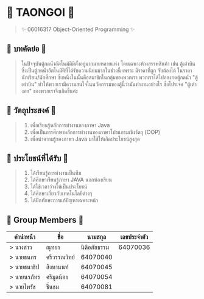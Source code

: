 # 🐢 TAONGOI 🐢 
> ✨ 06016317 Object-Oriented Programming ✨
## 📍 บทคัดย่อ 📍
> ในปัจจุบันตู้กดน้ำอัตโนมัติมีตั้งอยู่มากมายหลายแห่ง โดยเฉพาะห้างสรรพสินค้า เช่น ตู้เต่าบิน ซึ่งเป็นตู้กดน้ำอัตโนมัติที่ได้รับความนิยมมากในช่วงนี้ เพราะ มีราคาที่ถูก 
จับต้องได้ ในราคานักเรียน/นักศึกษา ซึ่งหนึ่งในนั้นคือสมาชิกในกลุ่มของพวกเรา พวกเราได้ไปลองกดตู้กดน้ำ "ตู้เต่าบิน" ทำให้พวกเรามีความสนใจในนวัตกรรมของตู้นี้ว่ามันทำงานอย่างไร ซึ่งโปรเจค "ตู้เต่างอย" ของพวกเราจึงเกิดขึ้นค่ะ
## 📍 วัตถุประสงค์ 📍
> 1. เพื่อเรียนรู้หลักการทำงานของภาษา Java 
> 2. เพื่อเป็นการศึกษาหลักการทำงานของภาษาโปรแกรมเชิงวัตถุ (OOP)
> 3. เพื่อนำความรู้ของภาษา Java มาใช้ให้เกิดประโยชน์สูงสุด
## 📍 ประโยชน์ที่ได้รับ 📍
> 1. ได้เรียนรู้การทำงานเป็นทีม
> 2. ได้ศึกษาเรียนรู้ภาษา JAVA นอกห้องเรียน
> 3. ได้ใช้เวลาว่างให้เป็นประโยชน์
> 4. ได้ศึกษาเกี่ยวกับเทคโนโลยีต่างๆ
> 5. ได้ฝึกทักษะการแก้ปัญหาเฉพาะหน้า
## 👾 Group Members 👾
คำนำหน้า|ชื่อ | นามสกุล | เลขประจำตัว 
|-----|-----|-----|-----|
> นางสาว|ณุทยา|นิติอภัยธรรม|64070036
> นายธนกร|ศรีวรรณวิทย์|64070040
> นายธนาธิป|สิงหานนท์|64070045
> นายนรภัทร|ศรีมูลน้อย|64070054
> นายไพรัช|ชื่นชม|64070081
